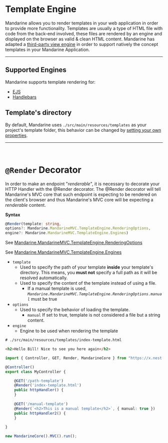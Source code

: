 # Template Engine
Mandarine allows you to render templates in your web application in order to provide more functionality. Templates are usually a type of HTML file with code from the back-end involved, these files are rendered by an engine and displayed on the browser as valid & clean HTML content.
Mandarine has adapted a [third-party view engine](https://github.com/deligenius/view-engine) in order to support natively the concept templates in your Mandarine Application.

---

## Supported Engines
Mandarine supports template rendering for:
- [EJS](https://ejs.co/)
- [Handlebars](https://handlebarsjs.com/)

## Template's directory
By default, Mandarine uses `./src/main/resources/templates` as your project's template folder, this behavior can be changed by [setting your own properties](/docs/mandarine/custom-properties).

----

&nbsp;

# `@Render` Decorator
In order to make an endpoint "_renderable_", it is necessary to decorate your HTTP Handler with the @Render decorator. The @Render decorator will tell Mandarine's MVC core that such endpoint is expecting to be rendered on the client's browser and thus Mandarine's MVC core will be expecting a _renderable_ content.

**Syntax**
```typescript
@Render(template: string, 
options?: Mandarine.MandarineMVC.TemplateEngine.RenderingOptions, 
engine?: Mandarine.MandarineMVC.TemplateEngine.Engines)
```

See [Mandarine.MandarineMVC.TemplateEngine.RenderingOptions](https://doc.deno.land/https/raw.githubusercontent.com/mandarineorg/mandarinets/master/mvc-framework/mandarine-mvc.ns.ts#MandarineMvc.TemplateEngine.RenderingOptions)

See [Mandarine.MandarineMVC.TemplateEngine.Engines](https://doc.deno.land/https/raw.githubusercontent.com/mandarineorg/mandarinets/master/mvc-framework/mandarine-mvc.ns.ts#MandarineMvc.TemplateEngine.Engines)

- `template`
    - Used to specify the path of your template **inside** your template's directory. This means, you **must not** specify a full path as it will be resolved automatically.
    - Used to specify the content of the template instead of using a file.
        - If a manual template is used, _`Mandarine.MandarineMVC.TemplateEngine.RenderingOptions.manual`_ must be true
- `options`
    - Used to specify the behavior of loading the template. 
        - `manual` If set to true, template is not considered a file but a string content.
- `engine`
    - Engine to be used when rendering the template

```html
# ./src/main/resources/templates/index-template.html

<h2>Hello Bill! Nice to see you here again</h2>
```
```typescript
import { Controller, GET, Render, MandarineCore } from "https://x.nest.land/MandarineTS@1.4.0/mod.ts";

@Controller()
export class MyController {

    @GET('/path-template')
    @Render('index-template.html')
    public httpHandler() {
    }
    
    @GET('/manual-template')
    @Render(`<h2>This is a manual template</h2>`, { manual: true })
    public httpHandler2() {
    }
    
}

new MandarineCore().MVC().run();
```
